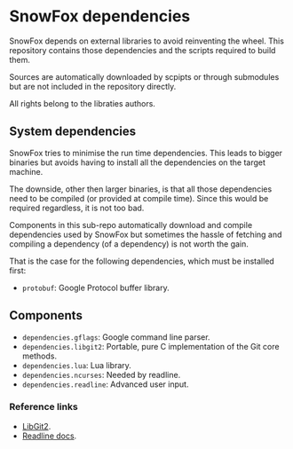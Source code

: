 SnowFox dependencies
====================
SnowFox depends on external libraries to avoid reinventing the wheel.
This repository contains those dependencies and the scripts
required to build them.

Sources are automatically downloaded by scpipts or through
submodules but are not included in the repository directly.

All rights belong to the libraties authors.


System dependencies
-------------------
SnowFox tries to minimise the run time dependencies.
This leads to bigger binaries but avoids having to install all
the dependencies on the target machine.

The downside, other then larger binaries, is that all those
dependencies need to be compiled (or provided at compile time).
Since this would be required regardless, it is not too bad.

Components in this sub-repo automatically download and compile
dependencies used by SnowFox but sometimes the hassle of
fetching and compiling a dependency (of a dependency) is not
worth the gain.

That is the case for the following dependencies,
which must be installed first:

  * `protobuf`: Google Protocol buffer library.


Components
----------

  * `dependencies.gflags`: Google command line parser.
  * `dependencies.libgit2`: Portable, pure C implementation of the Git core methods.
  * `dependencies.lua`: Lua library.
  * `dependencies.ncurses`: Needed by readline.
  * `dependencies.readline`: Advanced user input.


### Reference links

  * [LibGit2](https://libgit2.github.com/libgit2/#v0.24.1).
  * [Readline docs](http://www.delorie.com/gnu/docs/readline/).
